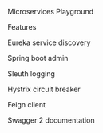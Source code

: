 Microservices Playground

Features

Eureka service discovery

Spring boot admin

Sleuth logging

Hystrix circuit breaker

Feign client

Swagger 2 documentation